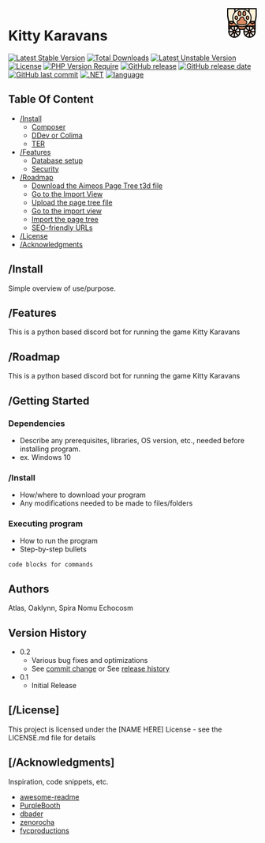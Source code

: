 <a href="https://aimeos.org/">
    <img src="https://github.com/echocosm/KittyKaravans/blob/2bbb12bd29ceef793c3a4d57c6738302ebf2bc6a/wagon.png" alt="Karavan logo" title="KittyKaravans" align="right" height="60" />
</a>

# Kitty Karavans
[![Latest Stable Version](http://poser.pugx.org/phpunit/phpunit/v?style=for-the-badge)](https://packagist.org/packages/phpunit/phpunit) 
[![Total Downloads](http://poser.pugx.org/phpunit/phpunit/downloads?style=for-the-badge)](https://packagist.org/packages/phpunit/phpunit) 
[![Latest Unstable Version](http://poser.pugx.org/phpunit/phpunit/v/unstable?style=for-the-badge)](https://packagist.org/packages/phpunit/phpunit) 
[![License](http://poser.pugx.org/phpunit/phpunit/license?style=for-the-badge)](https://packagist.org/packages/phpunit/phpunit) 
[![PHP Version Require](http://poser.pugx.org/phpunit/phpunit/require/php?style=for-the-badge)](https://packagist.org/packages/phpunit/phpunit)
[![GitHub release](https://img.shields.io/github/v/release/echocosm/KittyKaravans?style=for-the-badge)](#)
[![GitHub release date](https://img.shields.io/github/release-date/echocosm/KittyKaravans?style=for-the-badge)](#)
[![GitHub last commit](https://img.shields.io/github/last-commit/echocosm/KittyKaravans?style=for-the-badge)](#)
[![.NET](https://img.shields.io/badge/.NET-6.0%2C%207.0%2C%208.0%2C%209.0-512BD4?style=for-the-badge)](https://docs.abblix.com/docs/technical-requirements)
[![language](https://img.shields.io/badge/language-Python-green?style=for-the-badge)](https://learn.microsoft.com/ru-ru/dotnet/csharp/tour-of-csharp/overview)

## Table Of Content

- [/Install](#install)
    - [Composer](#composer)
    - [DDev or Colima](#ddev)
    - [TER](#ter-extension)
- [/Features](#features)
    - [Database setup](#database-setup)
    - [Security](#security)
- [/Roadmap](#roadmap)
    - [Download the Aimeos Page Tree t3d file](#download-the-aimeos-page-tree-t3d-file)
    - [Go to the Import View](#go-to-the-import-view)
    - [Upload the page tree file](#upload-the-page-tree-file)
    - [Go to the import view](#go-to-the-import-view)
    - [Import the page tree](#import-the-page-tree)
    - [SEO-friendly URLs](#seo-friendly-urls)
- [/License](#license)
- [/Acknowledgments](#acknowledgments)

## /Install





Simple overview of use/purpose.

## /Features

This is a python based discord bot for running the game Kitty Karavans

## /Roadmap

This is a python based discord bot for running the game Kitty Karavans

## /Getting Started

### Dependencies

* Describe any prerequisites, libraries, OS version, etc., needed before installing program.
* ex. Windows 10

### /Install

* How/where to download your program
* Any modifications needed to be made to files/folders

### Executing program

* How to run the program
* Step-by-step bullets
```
code blocks for commands
```

## Authors

Atlas, Oaklynn, Spira Nomu Echocosm

## Version History

* 0.2
    * Various bug fixes and optimizations
    * See [commit change]() or See [release history]()
* 0.1
    * Initial Release

## [/License]

This project is licensed under the [NAME HERE] License - see the LICENSE.md file for details

## [/Acknowledgments]

Inspiration, code snippets, etc.
* [awesome-readme](https://github.com/matiassingers/awesome-readme)
* [PurpleBooth](https://gist.github.com/PurpleBooth/109311bb0361f32d87a2)
* [dbader](https://github.com/dbader/readme-template)
* [zenorocha](https://gist.github.com/zenorocha/4526327)
* [fvcproductions](https://gist.github.com/fvcproductions/1bfc2d4aecb01a834b46)
